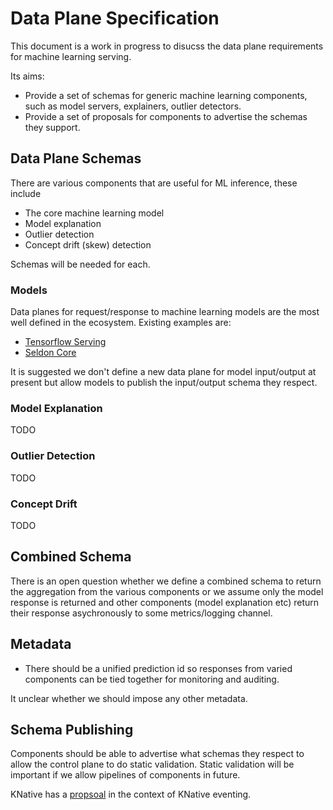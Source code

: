 # Data Plane Specification

This document is a work in progress to disucss the data plane requirements for machine learning serving.

Its aims:

 * Provide a set of schemas for generic machine learning  components, such as model servers, explainers, outlier detectors.
 * Provide a set of proposals for components to advertise the schemas they support.

## Data Plane Schemas

There are various components that are useful for ML inference, these include

 * The core machine learning model
 * Model explanation
 * Outlier detection
 * Concept drift (skew) detection

Schemas will be needed for each.

### Models

Data planes for request/response to machine learning models are the most well defined in the ecosystem. Existing examples are:

 * [Tensorflow Serving](https://github.com/tensorflow/serving/blob/master/tensorflow_serving/apis/prediction_service.proto)
 * [Seldon Core](https://github.com/SeldonIO/seldon-core/blob/master/proto/prediction.proto)

It is suggested we don't define a new data plane for model input/output at present but allow models to publish the input/output schema they respect.


### Model Explanation

TODO

### Outlier Detection

TODO

### Concept Drift

TODO


## Combined Schema

There is an open question whether we define a combined schema to return the aggregation from the various components or we assume only the model response is returned and other components (model explanation etc) return their response asychronously to some metrics/logging channel.


## Metadata

  * There should be a unified prediction id so responses from varied components can be tied together for monitoring and auditing.

It unclear whether we should impose any other metadata.

## Schema Publishing

Components should be able to advertise what schemas they respect to allow the control plane to do static validation. Static validation will be important if we allow pipelines of components in future.

KNative has a [propsoal](https://github.com/knative/eventing/blob/6155ebb1f662e7d8930d27d3446e47103bde5c85/docs/registry/README.md) in the context of KNative eventing.

